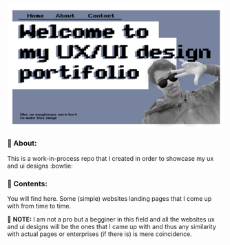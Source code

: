 ![](/image-repo/Home.png)


### :page_facing_up: About:
This is a work-in-process repo that I created in order
to showcase my ux and ui designs :bowtie:

### :page_with_curl: Contents:
You will find here. Some (simple) websites landing pages that
I come up with from time to time.

:pushpin: __NOTE:__ I am not a pro but a begginer in this field and
all the websites ux and ui designs will be the ones that
I came up with and thus any similarity with actual pages
or enterprises (if there is) is mere coincidence.